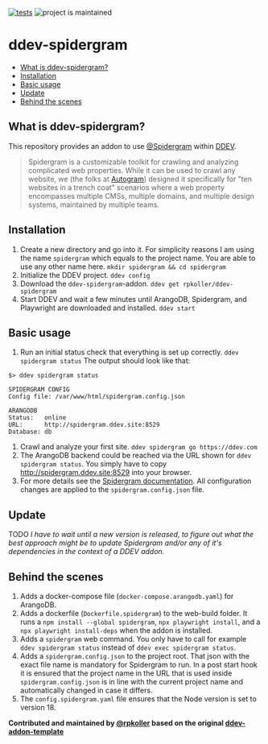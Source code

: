 [![tests](https://github.com/ddev/ddev-spidergram/actions/workflows/tests.yml/badge.svg)](https://github.com/ddev/ddev-spidergram/actions/workflows/tests.yml) ![project is maintained](https://img.shields.io/maintenance/yes/2024.svg)

# ddev-spidergram <!-- omit in toc -->

* [What is ddev-spidergram?](#what-is-ddev-spidergram)
* [Installation](#installation)
* [Basic usage](#basic-usage)
* [Update](#update)
* [Behind the scenes](#behind-the-scenes)

## What is ddev-spidergram?
This repository provides an addon to use [@Spidergram](https://github.com/autogram-is/spidergram) within [DDEV](https://ddev.readthedocs.io/).
>Spidergram is a customizable toolkit for crawling and analyzing complicated web properties.
> While it can be used to crawl any website, we (the folks at [Autogram](https://autogram.is/)) designed it specifically for "ten websites in a trench coat" scenarios where a web property encompasses multiple CMSs, multiple domains, and multiple design systems, maintained by multiple teams.

## Installation
1. Create a new directory and go into it. For simplicity reasons I am using the name `spidergram` which equals to the project name. You are able to use any other name here.
```mkdir spidergram && cd spidergram```
1. Initialize the DDEV project.
```ddev config```
1. Download the `ddev-spidergram`-addon.
```ddev get rpkoller/ddev-spidergram```
1. Start DDEV and wait a few minutes until ArangoDB, Spidergram, and Playwright are downloaded and installed.
```ddev start```
## Basic usage
1. Run an initial status check that everything is set up correctly.
```ddev spidergram status```
The output should look like that:
```
$> ddev spidergram status

SPIDERGRAM CONFIG
Config file: /var/www/html/spidergram.config.json

ARANGODB
Status:   online
URL:      http://spidergram.ddev.site:8529
Database: db
```
1. Crawl and analyze your first site.
```ddev spidergram go https://ddev.com```
1. The ArangoDB backend could be reached via the URL shown for `ddev spidergram status`. You simply have to copy http://spidergram.ddev.site:8529 into your browser.
1. For more details see the [Spidergram documentation](https://github.com/autogram-is/spidergram/tree/main/docs). All configuration changes are applied to the `spidergram.config.json` file.

## Update
TODO *I have to wait until a new version is released, to figure out what the best approach might be to update Spidergram and/or any of it's dependencies in the context of a DDEV addon.*

## Behind the scenes
1. Adds a docker-compose file (`docker-compose.arangodb.yaml`) for ArangoDB.
1. Adds a dockerfile (`Dockerfile.spidergram`) to the web-build folder. It runs a `npm install --global spidergram`, `npx playwright install`, and a `npx playwright install-deps` when the addon is installed.
1. Adds a `spidergram` web command. You only have to call for example `ddev spidergram status` instead of `ddev exec spidergram status`.
1. Adds a `spidergram.config.json` to the project root. That json with the exact file name is mandatory for Spidergram to run. In a post start hook it is ensured that the project name in the URL that is used inside `spidergram.config.json` is in line with the current project name and automatically changed in case it differs.
1. The `config.spidergram.yaml` file ensures that the Node version is set to version 18.

**Contributed and maintained by [@rpkoller](https://github.com/rpkoller) based on the original [ddev-addon-template](https://github.com/ddev/ddev-addon-template)**